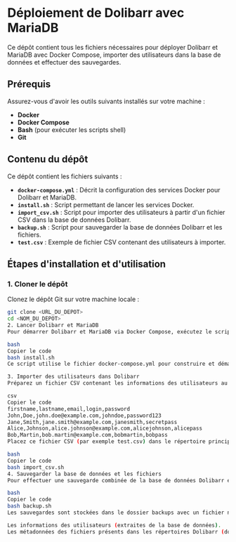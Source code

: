 # Déploiement de Dolibarr avec MariaDB

Ce dépôt contient tous les fichiers nécessaires pour déployer Dolibarr et MariaDB avec Docker Compose, importer des utilisateurs dans la base de données et effectuer des sauvegardes.

## Prérequis

Assurez-vous d'avoir les outils suivants installés sur votre machine :
- **Docker**
- **Docker Compose**
- **Bash** (pour exécuter les scripts shell)
- **Git**

## Contenu du dépôt

Ce dépôt contient les fichiers suivants :

- **`docker-compose.yml`** : Décrit la configuration des services Docker pour Dolibarr et MariaDB.
- **`install.sh`** : Script permettant de lancer les services Docker.
- **`import_csv.sh`** : Script pour importer des utilisateurs à partir d'un fichier CSV dans la base de données Dolibarr.
- **`backup.sh`** : Script pour sauvegarder la base de données Dolibarr et les fichiers.
- **`test.csv`** : Exemple de fichier CSV contenant des utilisateurs à importer.

## Étapes d'installation et d'utilisation

### 1. Cloner le dépôt

Clonez le dépôt Git sur votre machine locale :
```bash
git clone <URL_DU_DEPOT>
cd <NOM_DU_DEPOT>
2. Lancer Dolibarr et MariaDB
Pour démarrer Dolibarr et MariaDB via Docker Compose, exécutez le script install.sh :

bash
Copier le code
bash install.sh
Ce script utilise le fichier docker-compose.yml pour construire et démarrer les conteneurs nécessaires.

3. Importer des utilisateurs dans Dolibarr
Préparez un fichier CSV contenant les informations des utilisateurs au format suivant :

csv
Copier le code
firstname,lastname,email,login,password
John,Doe,john.doe@example.com,johndoe,password123
Jane,Smith,jane.smith@example.com,janesmith,secretpass
Alice,Johnson,alice.johnson@example.com,alicejohnson,alicepass
Bob,Martin,bob.martin@example.com,bobmartin,bobpass
Placez ce fichier CSV (par exemple test.csv) dans le répertoire principal, puis exécutez le script suivant pour importer les données :

bash
Copier le code
bash import_csv.sh
4. Sauvegarder la base de données et les fichiers
Pour effectuer une sauvegarde combinée de la base de données Dolibarr et des fichiers associés, exécutez :

bash
Copier le code
bash backup.sh
Les sauvegardes sont stockées dans le dossier backups avec un fichier nommé au format dolidb_backup_YYYYMMDDHHMMSS.csv. Ce fichier contient :

Les informations des utilisateurs (extraites de la base de données).
Les métadonnées des fichiers présents dans les répertoires Dolibarr (dolibarr_documents et dolibarr_custom).
